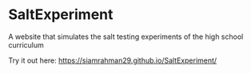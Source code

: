 # SaltExperiment
A website that simulates the salt testing experiments of the high school curriculum

Try it out here: https://siamrahman29.github.io/SaltExperiment/
